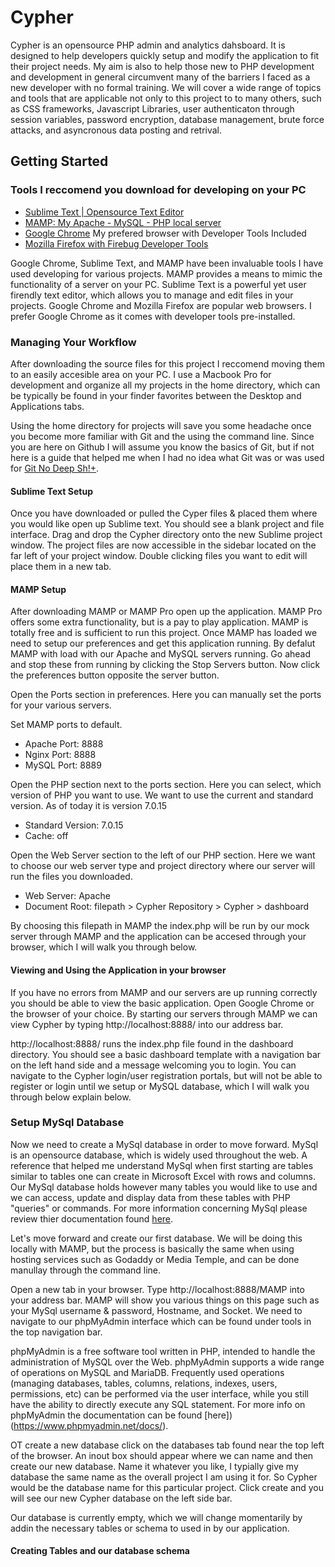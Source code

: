 # Cypher
Cypher is an opensource PHP admin and analytics dahsboard. It is designed to help developers quickly setup and modify the application to fit their project needs. My aim is also to help those new to PHP development and development in general circumvent many of the barriers I faced as a new developer with no formal training. We will cover a wide range of topics and tools that are applicable not only to this project to to many others, such as CSS frameworks, Javascript Libraries, user authenticaton through session variables, password encryption, database management, brute force attacks, and asyncronous data posting and retrival. 

## Getting Started 

### Tools I reccomend you download for developing on your PC

* [Sublime Text | Opensource Text Editor](https://www.sublimetext.com/3)
* [MAMP: My Apache - MySQL - PHP local server](https://www.mamp.info/en/downloads/)
* [Google Chrome](https://www.google.com/chrome/browser/desktop/) My prefered browser with Developer Tools Included
* [Mozilla Firefox with Firebug Developer Tools](http://getfirebug.com/)

Google Chrome, Sublime Text, and MAMP have been invaluable tools I have used developing for various projects. MAMP provides a means to mimic the functionality of a server on your PC. Sublime Text is a powerful yet user firendly text editor, which allows you to manage and edit files in your projects. Google Chrome and Mozilla Firefox are popular web browsers. I prefer Google Chrome as it comes with developer tools pre-installed. 

### Managing Your Workflow

After downloading the source files for this project I reccomend moving them to an easily accesible area on your PC. I use a Macbook Pro for development and organize all my projects in the home directory, which can be typically be found in your finder favorites between the Desktop and Applications tabs. 

Using the home directory for projects will save you some headache once you become more familiar with Git and the using the command line. Since you are here on Github I will assume you know the basics of Git, but if not here is a guide that helped me when I had no idea what Git was or was used for [Git No Deep Sh!+](http://rogerdudler.github.io/git-guide/).

#### Sublime Text Setup

Once you have downloaded or pulled the Cyper files & placed them where you would like open up Sublime text. You should see a blank project and file interface. Drag and drop the Cypher directory onto the new Sublime project window. The project files are now accessible in the sidebar located on the far left of your project window. Double clicking files you want to edit will place them in a new tab. 

#### MAMP Setup
After downloading MAMP or MAMP Pro open up the application. MAMP Pro offers some extra functionality, but is a pay to play application. MAMP is totally free and is sufficient to run this project. Once MAMP has loaded we need to setup our preferences and get this application running. By defalut MAMP with load with our Apache and MySQL servers running. Go ahead and stop these from running by clicking the Stop Servers button. Now click the preferences button opposite the server button. 

Open the Ports section in preferences. Here you can manually set the ports for your various servers. 

Set MAMP ports to default.

* Apache Port: 8888
* Nginx Port: 8888
* MySQL Port: 8889

Open the PHP section next to the ports section. Here you can select, which version of PHP you want to use. We want to use the current and standard version. As of today it is version 7.0.15

* Standard Version: 7.0.15
* Cache: off

Open the Web Server section to the left of our PHP section. Here we want to choose our web server type and project directory where our server will run the files you downloaded. 

* Web Server: Apache
* Document Root: filepath > Cypher Repository > Cypher > dashboard

By choosing this filepath in MAMP the index.php will be run by our mock server through MAMP and the application can be accesed through your browser, which I will walk you through below. 

#### Viewing and Using the Application in your browser
If you have no errors from MAMP and our servers are up running correctly you should be able to view the basic application. Open Google Chrome or the browser of your choice. By starting our servers through MAMP we can view Cypher by typing http://localhost:8888/ into our address bar. 

http://localhost:8888/ runs the index.php file found in the dashboard directory. You should see a basic dashboard template with a navigation bar on the left hand side and a message welcoming you to login. You can navigate to the Cypher login/user registration portals, but will not be able to register or login until we setup or MySQL database, which I will walk you through below explain below. 

### Setup MySql Database
Now we need to create a MySql database in order to move forward. MySql is an opensource database, which is widely used throughout the web. A reference that helped me understand MySql when first starting are tables similar to tables one can create in Microsoft Excel with rows and columns. Our MySql database holds however many tables you would like to use and we can access, update and display data from these tables with PHP "queries" or commands. For more information concerning MySql please review thier documentation found [here](https://dev.mysql.com/doc/). 

Let's move forward and create our first database. We will be doing this locally with MAMP, but the process is basically the same when using hosting services such as Godaddy or Media Temple, and can be done manullay through the command line.

Open a new tab in your browser. Type http://localhost:8888/MAMP into your address bar. MAMP will show you various things on this page such as your MySql username & password, Hostname, and Socket. We need to navigate to our phpMyAdmin interface which can be found under tools in the top navigation bar. 

phpMyAdmin is a free software tool written in PHP, intended to handle the administration of MySQL over the Web. phpMyAdmin supports a wide range of operations on MySQL and MariaDB. Frequently used operations (managing databases, tables, columns, relations, indexes, users, permissions, etc) can be performed via the user interface, while you still have the ability to directly execute any SQL statement. For more info on phpMyAdmin the documentation can be found [here])(https://www.phpmyadmin.net/docs/).

OT create a new database click on the databases tab found near the top left of the browser. An inout box should appear where we can name and then create our new database. Name it whatever you like, I typially give my database the same name as the overall project I am using it for. So Cypher would be the database name for this particular project. Click create and you will see our new Cypher database on the left side bar.

Our database is currently empty, which we will change momentarily by addin the necessary tables or schema to used in by our application. 

#### Creating Tables and our database schema















